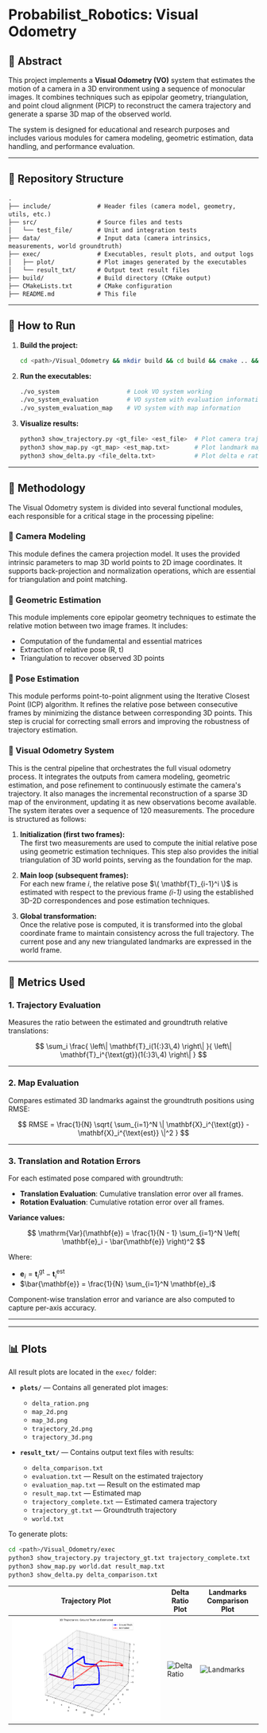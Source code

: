 # Probabilist_Robotics: Visual Odometry 

## 🧠 Abstract

This project implements a **Visual Odometry (VO)** system that estimates the motion of a camera in a 3D environment using a sequence of monocular images. It combines techniques such as epipolar geometry, triangulation, and point cloud alignment (PICP) to reconstruct the camera trajectory and generate a sparse 3D map of the observed world.

The system is designed for educational and research purposes and includes various modules for camera modeling, geometric estimation, data handling, and performance evaluation.

---

## 📁 Repository Structure

```
.
├── include/             # Header files (camera model, geometry, utils, etc.)
├── src/                 # Source files and tests
│   └── test_file/       # Unit and integration tests
├── data/                # Input data (camera intrinsics, measurements, world groundtruth)
├── exec/                # Executables, result plots, and output logs
│   ├── plot/            # Plot images generated by the executables
│   └── result_txt/      # Output text result files
├── build/               # Build directory (CMake output)
├── CMakeLists.txt       # CMake configuration
├── README.md            # This file
```

---

## 🚀 How to Run

1. **Build the project:**
   ```bash
   cd <path>/Visual_Odometry && mkdir build && cd build && cmake .. && make && cd../exec
   ```

2. **Run the executables:**
   ```bash
   ./vo_system                   # Look VO system working
   ./vo_system_evaluation        # VO system with evaluation information
   ./vo_system_evaluation_map    # VO system with map information
   ```

3. **Visualize results:**
   ```bash
   python3 show_trajectory.py <gt_file> <est_file>  # Plot camera trajectory
   python3 show_map.py <gt_map> <est_map.txt>       # Plot landmark map
   python3 show_delta.py <file_delta.txt>           # Plot delta e ratio
   ```
---
## 🧪 Methodology

The Visual Odometry system is divided into several functional modules, each responsible for a critical stage in the processing pipeline:

### 🔧 Camera Modeling  
This module defines the camera projection model. It uses the provided intrinsic parameters to map 3D world points to 2D image coordinates. It supports back-projection and normalization operations, which are essential for triangulation and point matching.

### 📐 Geometric Estimation  
This module implements core epipolar geometry techniques to estimate the relative motion between two image frames. It includes:
- Computation of the fundamental and essential matrices  
- Extraction of relative pose (R, t)  
- Triangulation to recover observed 3D points  

### 🔄 Pose Estimation  
This module performs point-to-point alignment using the Iterative Closest Point (ICP) algorithm. It refines the relative pose between consecutive frames by minimizing the distance between corresponding 3D points. This step is crucial for correcting small errors and improving the robustness of trajectory estimation.

### 🎥 Visual Odometry System  
This is the central pipeline that orchestrates the full visual odometry process. It integrates the outputs from camera modeling, geometric estimation, and pose refinement to continuously estimate the camera's trajectory. It also manages the incremental reconstruction of a sparse 3D map of the environment, updating it as new observations become available.
The system iterates over a sequence of 120 measurements. The procedure is structured as follows:

1. **Initialization (first two frames):**  
   The first two measurements are used to compute the initial relative pose using geometric estimation techniques. This step also provides the initial triangulation of 3D world points, serving as the foundation for the map.

2. **Main loop (subsequent frames):**  
   For each new frame *i*, the relative pose $\( \mathbf{T}_{i-1}^i \)$ is estimated with respect to the previous frame *(i-1)* using the established 3D-2D correspondences and pose estimation techniques.

3. **Global transformation:**  
   Once the relative pose is computed, it is transformed into the global coordinate frame to maintain consistency across the full trajectory. The current pose and any new triangulated landmarks are expressed in the world frame.

---

## 📏 Metrics Used

### 1. **Trajectory Evaluation**  
Measures the ratio between the estimated and groundtruth relative translations:

$$
\sum_i \frac{ \left\| \mathbf{T}_i(1{:}3\,4) \right\| }{ \left\| \mathbf{T}_i^{\text{gt}}(1{:}3\,4) \right\| }
$$

---

### 2. **Map Evaluation**  
Compares estimated 3D landmarks against the groundtruth positions using RMSE:

$$
RMSE = \frac{1}{N} \sqrt{ \sum_{i=1}^N \| \mathbf{X}_i^{\text{gt}} - \mathbf{X}_i^{\text{est}} \|^2 }
$$

---

### 3. **Translation and Rotation Errors**

For each estimated pose compared with groundtruth:

- **Translation Evaluation**: Cumulative translation error over all frames.  
- **Rotation Evaluation**: Cumulative rotation error over all frames.

**Variance values:**

$$
\mathrm{Var}(\mathbf{e}) = \frac{1}{N - 1} \sum_{i=1}^N \left( \mathbf{e}_i - \bar{\mathbf{e}} \right)^2
$$

Where:
- $\mathbf{e}_i = \mathbf{t}_i^{\text{gt}} - \mathbf{t}_i^{\text{est}}$
- $\bar{\mathbf{e}} = \frac{1}{N} \sum_{i=1}^N \mathbf{e}_i$

Component-wise translation error and variance are also computed to capture per-axis accuracy.

---


---

## 📊 Plots

All result plots are located in the `exec/` folder:

- **`plots/`** — Contains all generated plot images:
  - `delta_ration.png`
  - `map_2d.png`
  - `map_3d.png`
  - `trajectory_2d.png`
  - `trajectory_3d.png`

- **`result_txt/`** — Contains output text files with results:
  - `delta_comparison.txt`
  - `evaluation.txt` — Result on the estimated trajectory
  - `evaluation_map.txt` — Result on the estimated map
  - `result_map.txt` — Estimated map
  - `trajectory_complete.txt` — Estimated camera trajectory
  - `trajectory_gt.txt` — Groundtruth trajectory
  - `world.txt`

To generate plots:
```bash
cd <path>/Visual_Odometry/exec
python3 show_trajectory.py trajectory_gt.txt trajectory_complete.txt
python3 show_map.py world.dat result_map.txt
python3 show_delta.py delta_comparison.txt
```

| Trajectory Plot                                 | Delta Ratio Plot | Landmarks Comparison Plot                      |
|-------------------------------------------------| ------------------------------------------------- |-----------------------------------------------|
| ![Trajectory](exec/plots/trajectory_2d.png)     | ![Delta Ratio](exec/plots/delta_ration.png)  | ![Landmarks](exec/plot/map_2d.png)            |



